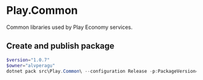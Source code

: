 # Play.Common
Common libraries used by Play Economy services.

## Create and publish package
```powershell
$version="1.0.7"
$owner="alvperagu"
dotnet pack src\Play.Common\ --configuration Release -p:PackageVersion=$version -p:RepositoryUrl=https://github.com/$owner/Play.Common -o ..\packages
```